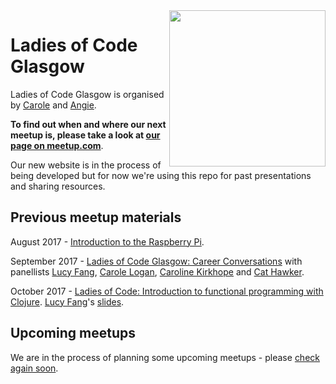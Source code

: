 <img align="right" width="250px" src="https://cloud.githubusercontent.com/assets/8995723/12703902/58324a9e-c846-11e5-9f8f-49326881efaf.gif">

# Ladies of Code Glasgow

Ladies of Code Glasgow is organised by [Carole](https://twitter.com/crgrieve) and [Angie](https://twitter.com/lalamaguire).

**To find out when and where our next meetup is, please take a look at [our page on meetup.com](http://www.meetup.com/Ladies-of-Code-Glasgow)**.

Our new website is in the process of being developed but for now we're using this repo for past presentations and sharing resources.

## Previous meetup materials

August 2017 - [Introduction to the Raspberry Pi](https://www.meetup.com/Ladies-of-Code-Glasgow/events/242405858).

September 2017 - [Ladies of Code Glasgow: Career Conversations](https://www.meetup.com/Ladies-of-Code-Glasgow/events/243106679) with panellists [Lucy Fang](https://twitter.com/crushoncode), [Carole Logan](https://twitter.com/crgrieve), [Caroline Kirkhope](https://twitter.com/cazkirkhope) and [Cat Hawker](https://twitter.com/auberdjinn).

October 2017 - [Ladies of Code: Introduction to functional programming with Clojure](https://www.meetup.com/Ladies-of-Code-Glasgow/events/243769380).  [Lucy Fang](https://twitter.com/crushoncode)'s [slides](https://www.slideshare.net/LucyFang7/functional-programming-with-clojure-81190087).

## Upcoming meetups 

We are in the process of planning some upcoming meetups - please [check again soon](http://www.meetup.com/Ladies-of-Code-Glasgow).
